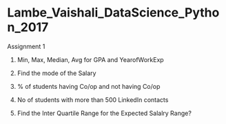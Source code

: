 # Lambe_Vaishali_DataScience_Python_2017
Assignment 1

1) Min, Max, Median, Avg for GPA and YearofWorkExp

2) Find the mode of the Salary

3) % of students having Co/op and not having Co/op

4) No of students with more than 500 LinkedIn contacts

5) Find the Inter Quartile Range for the Expected Salalry Range?

